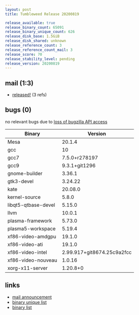 ```yaml
---
layout: post
title: Tumbleweed Release 20200819

release_available: true
release_binary_count: 65091
release_binary_unique_count: 626
release_disk_base: 1.5GiB
release_disk_shared: unknown
release_reference_count: 3
release_reference_count_mail: 3
release_score: 70
release_stability_level: pending
release_version: 20200819
---
```


## mail (1:3)

- [released!](https://lists.opensuse.org/opensuse-factory/2020-08/msg00195.html) (3 refs)

## bugs (0)

<!--more-->

no relevant bugs due to [loss of bugzilla API access](https://bugzilla.opensuse.org/show_bug.cgi?id=1157722)

Binary | Version
--- | ---
Mesa | 20.1.4
gcc | 10
gcc7 | 7.5.0+r278197
gcc9 | 9.3.1+git1296
gnome-builder | 3.36.1
gtk3-devel | 3.24.22
kate | 20.08.0
kernel-source | 5.8.0
libqt5-qtbase-devel | 5.15.0
llvm | 10.0.1
plasma-framework | 5.73.0
plasma5-workspace | 5.19.4
xf86-video-amdgpu | 19.1.0
xf86-video-ati | 19.1.0
xf86-video-intel | 2.99.917+git8674.25c9a2fcc
xf86-video-nouveau | 1.0.16
xorg-x11-server | 1.20.8+0

## links

- [mail announcement](https://lists.opensuse.org/opensuse-factory/2020-08/msg00192.html)
- [binary unique list](http://download.opensuse.org/history/20200819/rpm.unique.list)
- [binary list](http://download.opensuse.org/history/20200819/rpm.list)
